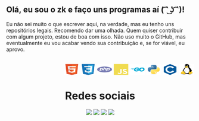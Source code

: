 ## Olá, eu sou o zk e faço uns programas aí ( ͡` ͜ʖ ͡´)!

Eu não sei muito o que escrever aqui, na verdade, mas eu tenho uns repositórios legais. Recomendo dar uma olhada. Quem quiser contribuir com algum projeto, estou de boa com isso. Não uso muito o GitHub, mas eventualmente eu vou acabar vendo sua contribuição e, se for viável, eu aprovo.

<div align="right" style="display: inline_block"><br>
  <img align="center" alt="Rafa-Js" height="30" width="40" src="https://raw.githubusercontent.com/devicons/devicon/master/icons/html5/html5-original.svg">
  <img align="center" alt="Rafa-Js" height="30" width="40" src="https://raw.githubusercontent.com/devicons/devicon/master/icons/css3/css3-original.svg">
  <img align="center" alt="Rafa-Js" height="30" width="40" src="https://raw.githubusercontent.com/devicons/devicon/master/icons/php/php-plain.svg">
  <img align="center" alt="Rafa-Js" height="30" width="40" src="https://raw.githubusercontent.com/devicons/devicon/master/icons/javascript/javascript-plain.svg">
  <img align="center" alt="Rafa-Js" height="30" width="40" src="https://raw.githubusercontent.com/devicons/devicon/master/icons/go/go-original-wordmark.svg">
  <img align="center" alt="Rafa-Js" height="30" width="40" src="https://raw.githubusercontent.com/devicons/devicon/master/icons/python/python-original.svg">
  <img align="center" alt="Rafa-Js" height="30" width="40" src="https://raw.githubusercontent.com/devicons/devicon/master/icons/c/c-plain.svg">
  <img align="center" alt="Rafa-Js" height="30" width="40" src="https://raw.githubusercontent.com/devicons/devicon/master/icons/linux/linux-original.svg">

</div>
  
<div align="center"> 
  <center><h1>Redes sociais</h1></center>
  <a href="https://zksec.duckdns.org/" target="_blank"><img src="https://img.shields.io/badge/zksec-9146FF?style=for-the-badge&logo=serverfault&logoColor=white"></a>
  <a href="https://www.instagram.com/zk_exe/" target="_blank"><img src="https://img.shields.io/badge/instagram-9146FF?style=for-the-badge&logo=instagram&logoColor=white"></a>
  <a href="https://www.youtube.com/@srzk" target="_blank"><img src="https://img.shields.io/badge/youtube-9146FF?style=for-the-badge&logo=youtube&logoColor=white"></a>
  <a href="https://discord.gg/EH3MGeTTQu"><img src="https://img.shields.io/badge/discord-9146FF?style=for-the-badge&logo=discord&logoColor=white" target="_blank"></a>
</div>
